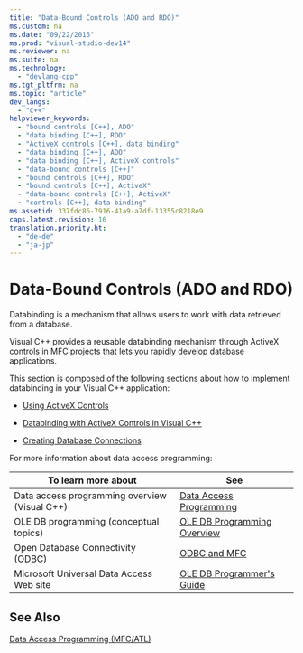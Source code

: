 ```yaml
---
title: "Data-Bound Controls (ADO and RDO)"
ms.custom: na
ms.date: "09/22/2016"
ms.prod: "visual-studio-dev14"
ms.reviewer: na
ms.suite: na
ms.technology: 
  - "devlang-cpp"
ms.tgt_pltfrm: na
ms.topic: "article"
dev_langs: 
  - "C++"
helpviewer_keywords: 
  - "bound controls [C++], ADO"
  - "data binding [C++], RDO"
  - "ActiveX controls [C++], data binding"
  - "data binding [C++], ADO"
  - "data binding [C++], ActiveX controls"
  - "data-bound controls [C++]"
  - "bound controls [C++], RDO"
  - "bound controls [C++], ActiveX"
  - "data-bound controls [C++], ActiveX"
  - "controls [C++], data binding"
ms.assetid: 337fdc86-7916-41a9-a7df-13355c8218e9
caps.latest.revision: 16
translation.priority.ht: 
  - "de-de"
  - "ja-jp"
---
```

# Data-Bound Controls (ADO and RDO)
Databinding is a mechanism that allows users to work with data retrieved from a database.  
  
 Visual C++ provides a reusable databinding mechanism through ActiveX controls in MFC projects that lets you rapidly develop database applications.  
  
 This section is composed of the following sections about how to implement databinding in your Visual C++ application:  
  
-   [Using ActiveX Controls](../vs140/using-activex-controls.md)  
  
-   [Databinding with ActiveX Controls in Visual C++](../vs140/databinding-with-activex-controls-in-visual-c--.md)  
  
-   [Creating Database Connections](../vs140/creating-database-connections.md)  
  
 For more information about data access programming:  
  
|To learn more about|See|  
|-------------------------|---------|  
|Data access programming overview (Visual C++)|[Data Access Programming](../vs140/data-access-programming--mfc-atl-.md)|  
|OLE DB programming (conceptual topics)|[OLE DB Programming Overview](../vs140/ole-db-programming-overview.md)|  
|Open Database Connectivity (ODBC)|[ODBC and MFC](../vs140/odbc-and-mfc.md)|  
|Microsoft Universal Data Access Web site|[OLE DB Programmer's Guide](http://go.microsoft.com/fwlink/?LinkId=121548)|  
  
## See Also  
 [Data Access Programming (MFC/ATL)](../vs140/data-access-programming--mfc-atl-.md)